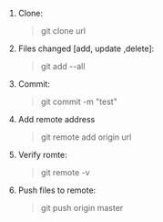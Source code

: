 1. Clone:
   > git clone url
1. Files changed [add, update ,delete]:
   >git add --all
1. Commit:
   >git commit -m "test"
1. Add remote address 
   >git remote add origin url
1. Verify romte:
   >git remote -v
1. Push files to remote:
   >git push origin master